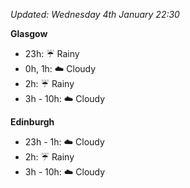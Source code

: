 *Updated: Wednesday 4th January 22:30*

**Glasgow**

* 23h: :umbrella: Rainy
* 0h, 1h: :cloud: Cloudy
* 2h: :umbrella: Rainy
* 3h - 10h: :cloud: Cloudy

**Edinburgh**

* 23h - 1h: :cloud: Cloudy
* 2h: :umbrella: Rainy
* 3h - 10h: :cloud: Cloudy
